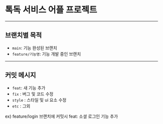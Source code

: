 # 톡독 서비스 어플 프로젝트
---
## 브랜치별 목적
- `main`: 기능 완성된 브랜치
- `feature/기능명`: 기능 개발 중인 브랜치
---
## 커밋 메시지
- `feat`: 새 기능 추가
- `fix` : 버그 및 코드 수정
- `style` : 스타일 및 ui 요소 수정
- `etc` : 그외

ex) feature/login 브랜치에 커밋시 feat: 소셜 로그인 기능 추가
